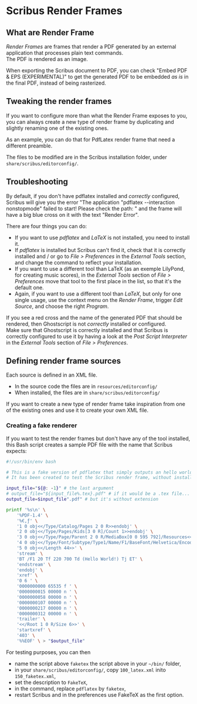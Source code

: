 # Scribus Render Frames

## What are Render Frame

_Render Frames_ are frames that render a PDF generated by an external application that processes plain text commands.  
The PDF is rendered as an image.

When exporting the Scribus document to PDF, you can check "Embed PDF & EPS (EXPERIMENTAL)" to get the generated PDF to be embedded _as is_ in the final PDF, instead of being rasterized.

## Tweaking the render frames

If you want to configure more than what the Render Frame exposes to you, you can always create a new type of render frame by duplicating and slightly renaming one of the existing ones.

As an example, you can do that for PdfLatex render frame that need a different preamble.

The files to be modified are in the Scribus installation folder, under `share/scribus/editorconfig/`.

## Troubleshooting

By default, if you don't have pdflatex installed and _correctly_ configured, Scribus will give you the error "The application "pdflatex --interaction nonstopmode" failed to start! Please check the path: " and the frame will have a big blue cross on it with the text "Render Error".

There are four things you can do:

- If you want to use _pdflatex_ and _LaTeX_ is not installed, you need to install it.
- If _pdflatex_ is installed but Scribus can't find it, check that it is correctly installed and / or go to _File > Preferences_ in the _External Tools_ section, and change the command to reflect your installation.
- If you want to use a different tool than LaTeX (as an exemple LilyPond, for creating music scores), in the _External Tools_ section of _File > Preferences_ move that tool to the first place in the list, so that it's the default one.
- Again, if you want to use a different tool than _LaTeX_, but only for one single usage, use the context menu on the _Render Frame_, trigger _Edit Source_, and choose the right _Program_.

If you see a red cross and the name of the generated PDF that should be rendered, then Ghostscript is not _correctly_ installed or configured.  
Make sure that Ghostscript is correctly installed and that Scribus is correctly configured to use it by having a look at the _Post Script Interpreter_ in the _External Tools_ section of _File > Preferences_. 

## Defining render frame sources

Each source is defined in an XML file.

- In the source code the files are in `resources/editorconfig/`
- When installed, the files are in `share/scribus/editorconfig/`

If you want to create a new type of render frame take inspiration from one of the existing ones and use it to create your own XML file.

### Creating a fake renderer

If you want to test the render frames but don't have any of the tool installed, this Bash script creates a sample PDF file with the name that Scribus expects:

```sh
#!/usr/bin/env bash

# This is a fake version of pdflatex that simply outputs an hello world PDF.
# It has been created to test the Scribus render frame, without installing pdflatex

input_file="${@: -1}" # the last argument
# output_file="${input_file%.tex}.pdf" # if it would be a .tex file...
output_file=$input_file".pdf" # but it's without extension

printf '%s\n' \
    '%PDF-1.4' \
    '%€‚ƒ' \
    '1 0 obj<</Type/Catalog/Pages 2 0 R>>endobj' \
    '2 0 obj<</Type/Pages/Kids[3 0 R]/Count 1>>endobj' \
    '3 0 obj<</Type/Page/Parent 2 0 R/MediaBox[0 0 595 792]/Resources<</Font<</F1 4 0 R>>>>/Contents 5 0 R>>endobj' \
    '4 0 obj<</Type/Font/Subtype/Type1/Name/F1/BaseFont/Helvetica/Encoding/MacRomanEncoding>>endobj' \
    '5 0 obj<</Length 44>>' \
    'stream' \
    'BT /F1 20 Tf 220 700 Td (Hello World!) Tj ET' \
    'endstream' \
    'endobj' \
    'xref' \
    '0 6 ' \
    '0000000000 65535 f ' \
    '0000000015 00000 n ' \
    '0000000058 00000 n ' \
    '0000000107 00000 n ' \
    '0000000217 00000 n ' \
    '0000000312 00000 n ' \
    'trailer' \
    '<</Root 1 0 R/Size 6>>' \
    'startxref' \
    '403' \
    '%%EOF' \ > "$output_file"
```

For testing purposes, you can then

- name the script above `faketex` the script above in your `~/bin/` folder,
- in your `share/scribus/editorconfig/`, copy `100_latex.xml` inito `150_faketex.xml`,
- set the description to `FakeTeX`,
- in the command, replace `pdflatex` by `faketex`,
- restart Scribus and in the preferences use FakeTeX as the first option.
